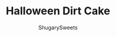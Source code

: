 ---
layout: ../../layouts/MarkdownPostLayout.astro
title: Halloween Dirt Cake
author: ShugarySweets
pubDate: 2020-09-26
description: "Creamy chocolate pudding cake with crushed oreos and a spooky graveyard topping. Perfect Halloween dessert."
image_url: https://www.shugarysweets.com/wp-content/uploads/2020/09/halloween-dirt-cake-4.jpg
tags: ["Desserts","American"]
calories: 412
protein: 4
carbohydrates: 57
fats: 19
fiber: 2
ingredients: ["12 Nutter butter cookies","10 oz Ghirardelli white chocolate melting wafers","1 cup assorted candy corn and pumpkins","1/4 cup melted Ghirardelli chocolate wafers","1 package (15.5 oz) Oreo cookies, crushed (with filling)","1/4 cup unsalted butter, softened","1 package (8 oz) cream cheese, softened","3/4 cup powdered sugar","2 3/4 cup milk (any variety)","2 boxes (3.4 oz each) instant chocolate pudding mix","12 oz Cool Whip"]
serves: 20
time: "2 hours 15 minutes"
prepTime: "15 minutes"
instructions: ["In a large mixing bowl, cream together the butter, cream cheese, and powdered sugar until fluffy. Set aside.","In a bowl, whisk together the milk with instant pudding, until no clumps appear.","Pour pudding mix into cream cheese mixture. Beat until well blended, scraping down the sides of the bowl as needed.","Fold in Cool Whip.","Arrange in a 13 x 9 by pouring half the Oreos in the bottom, topped with the filling, then the remaining Oreos on top.","Refrigerate for at least 2 hours until set.","For the graveyard, melt white chocolate according to package directions. Dunk almost the entire Nutter butter into the candy coating. Lay on parchment paper to set.","Melt chocolate wafers according to package directions. Spoon into a ziploc bag and snip off the corner. Pipe \"RIP\" onto the white chocolate dipped \"tombstones\".","Arrange Nutter butters (after they have set) onto the dirt pudding cake right before serving. Add candy corn and candy pumpkins to the scene. ENJOY."]
nutrition: ["412 calories","57 grams carbohydrates","34 milligrams cholesterol","19 grams fat","2 grams fiber","4 grams protein","12 grams saturated fat","283 grams sodium","40 grams sugar","0 grams trans fat","6 grams unsaturated fat"]
---